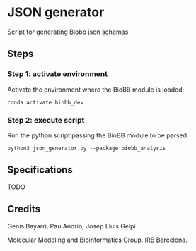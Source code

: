 # JSON generator

Script for generating Biobb json schemas

## Steps

### Step 1: activate environment

Activate the environment where the BioBB module is loaded:

`conda activate biobb_dev`

### Step 2: execute script

Run the python script passing the BioBB module to be parsed:

`python3 json_generator.py --package biobb_analysis`

## Specifications

TODO

## Credits

Genís Bayarri, Pau Andrio, Josep Lluis Gelpí.

Molecular Modeling and Bioinformatics Group. IRB Barcelona.